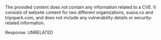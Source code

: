 The provided content does not contain any information related to a CVE. It consists of website content for two different organizations, susos.co and tripspark.com, and does not include any vulnerability details or security-related information.

Response: UNRELATED